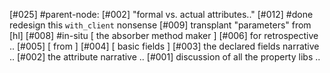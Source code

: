 [#025]       #parent-node: [#002] "formal vs. actual attributes.."
[#012]       #done redesign this `with_client` nonsense
[#009]       transplant "parameters" from [hl]
[#008]       #in-situ [ the absorber method maker ]
[#006]       for retrospective ..
[#005]       [ from ]
[#004]       [ basic fields ]
[#003]       the declared fields narrative ..
[#002]       the attribute narrative ..
[#001]       discussion of all the property libs ..
